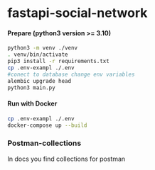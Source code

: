 # fastapi-social-network

#### Prepare (python3 version >= 3.10)
```bash
python3 -m venv ./venv
. venv/bin/activate
pip3 install -r requirements.txt
cp .env-exampl ./.env 
#conect to database change env variables 
alembic upgrade head
python3 main.py
```

#### Run with Docker
```bash
cp .env-exampl ./.env 
docker-compose up --build
```

### Postman-collections
In docs you find collections for postman